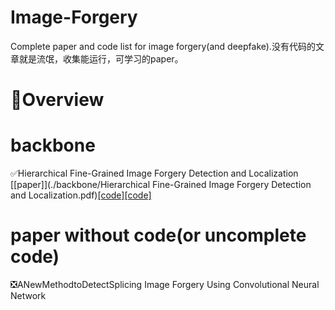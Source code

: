 # Image-Forgery
Complete paper and code list for image forgery(and deepfake).没有代码的文章就是流氓，收集能运行，可学习的paper。
# :pencil:Overview
# backbone
:white_check_mark:Hierarchical Fine-Grained Image Forgery Detection and Localization [[paper]](./backbone/Hierarchical Fine-Grained Image Forgery Detection and Localization.pdf)[[code]](https://github.com/CHELSEA234/HiFi-IFDL)[[code]](https://github.com/CHELSEA234/HiFi-IFDL)
# paper without code(or uncomplete code)
:negative_squared_cross_mark:ANewMethodtoDetectSplicing Image Forgery Using
 Convolutional Neural Network
